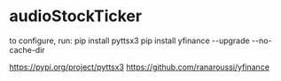 # audioStockTicker

to configure, run:
pip install pyttsx3
pip install yfinance --upgrade --no-cache-dir

https://pypi.org/project/pyttsx3
https://github.com/ranaroussi/yfinance
